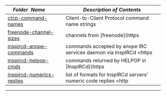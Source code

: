 |&nbsp;&nbsp;&nbsp;&nbsp;_Folder&nbsp;&nbsp;Name_&nbsp;&nbsp;&nbsp;&nbsp;| _Description of Contents_
|:----------------|--------------------------------------------------------------------------------------------------------------------------------------------------------
| [ctcp-command-names](ctcp-command-names) |  Client-to-Client Protocol command name strings 
| [freenode-channel-sizes](freenode-channel-sizes) |  channels from [freenode](https 
| [inspircd-anope-commands](inspircd-anope-commands) |  commands accepted by anope IRC services daemon via InspIRCd <https 
| [inspircd-helpop-cmds](inspircd-helpop-cmds) |  commands returned by HELPOP in [InspIRCd](https 
| [inspircd-numerics-replies](inspircd-numerics-replies) |  list of formats for InspIRCd servers' numeric code replies <http 

* * *

